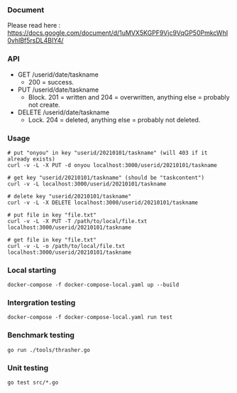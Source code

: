 ### Document
Please read here : https://docs.google.com/document/d/1uMVX5KGPF9Vjc9VqGP50PmkcWhI0vhlBf5rsDL4BIY4/

### API

- GET /userid/date/taskname
  - 200 = success.
- PUT /userid/date/taskname
  - Block. 201 = written and 204 = overwritten, anything else = probably not create.
- DELETE /userid/date/taskname
  - Lock. 204 = deleted, anything else = probably not deleted.

### Usage

```
# put "onyou" in key "userid/20210101/taskname" (will 403 if it already exists)
curl -v -L -X PUT -d onyou localhost:3000/userid/20210101/taskname

# get key "userid/20210101/taskname" (should be "taskcontent")
curl -v -L localhost:3000/userid/20210101/taskname

# delete key "userid/20210101/taskname"
curl -v -L -X DELETE localhost:3000/userid/20210101/taskname

# put file in key "file.txt"
curl -v -L -X PUT -T /path/to/local/file.txt localhost:3000/userid/20210101/taskname

# get file in key "file.txt"
curl -v -L -o /path/to/local/file.txt localhost:3000/userid/20210101/taskname
```

### Local starting
```
docker-compose -f docker-compose-local.yaml up --build
```
### Intergration testing
```
docker-compose -f docker-compose-local.yaml run test
```

### Benchmark testing
```
go run ./tools/thrasher.go
```

### Unit testing
```
go test src/*.go
```
